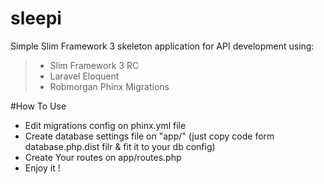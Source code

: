 # sleepi
Simple Slim Framework 3 skeleton application for API development using:
>- Slim Framework 3 RC
>- Laravel Eloquent
>- Robmorgan Phinx Migrations

#How To Use

- Edit migrations config on phinx.yml file
- Create database settings file on "app/" (just copy code form database.php.dist filr & fit it to your db config)
- Create Your routes on app/routes.php
- Enjoy it !
